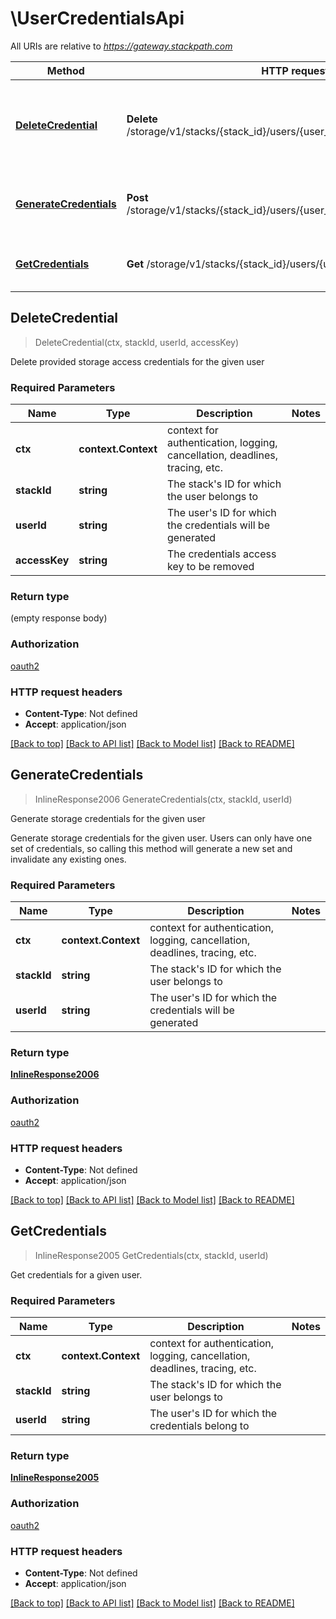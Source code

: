 # \UserCredentialsApi

All URIs are relative to *https://gateway.stackpath.com*

Method | HTTP request | Description
------------- | ------------- | -------------
[**DeleteCredential**](UserCredentialsApi.md#DeleteCredential) | **Delete** /storage/v1/stacks/{stack_id}/users/{user_id}/credentials/{access_key} | Delete provided storage access credentials for the given user
[**GenerateCredentials**](UserCredentialsApi.md#GenerateCredentials) | **Post** /storage/v1/stacks/{stack_id}/users/{user_id}/credentials/generate | Generate storage credentials for the given user
[**GetCredentials**](UserCredentialsApi.md#GetCredentials) | **Get** /storage/v1/stacks/{stack_id}/users/{user_id}/credentials | Get credentials for a given user.



## DeleteCredential

> DeleteCredential(ctx, stackId, userId, accessKey)

Delete provided storage access credentials for the given user

### Required Parameters


Name | Type | Description  | Notes
------------- | ------------- | ------------- | -------------
**ctx** | **context.Context** | context for authentication, logging, cancellation, deadlines, tracing, etc.
**stackId** | **string**| The stack&#39;s ID for which the user belongs to | 
**userId** | **string**| The user&#39;s ID for which the credentials will be generated | 
**accessKey** | **string**| The credentials access key to be removed | 

### Return type

 (empty response body)

### Authorization

[oauth2](../README.md#oauth2)

### HTTP request headers

- **Content-Type**: Not defined
- **Accept**: application/json

[[Back to top]](#) [[Back to API list]](../README.md#documentation-for-api-endpoints)
[[Back to Model list]](../README.md#documentation-for-models)
[[Back to README]](../README.md)


## GenerateCredentials

> InlineResponse2006 GenerateCredentials(ctx, stackId, userId)

Generate storage credentials for the given user

Generate storage credentials for the given user. Users can only have one set of credentials, so calling this method will generate a new set and invalidate any existing ones.

### Required Parameters


Name | Type | Description  | Notes
------------- | ------------- | ------------- | -------------
**ctx** | **context.Context** | context for authentication, logging, cancellation, deadlines, tracing, etc.
**stackId** | **string**| The stack&#39;s ID for which the user belongs to | 
**userId** | **string**| The user&#39;s ID for which the credentials will be generated | 

### Return type

[**InlineResponse2006**](inline_response_200_6.md)

### Authorization

[oauth2](../README.md#oauth2)

### HTTP request headers

- **Content-Type**: Not defined
- **Accept**: application/json

[[Back to top]](#) [[Back to API list]](../README.md#documentation-for-api-endpoints)
[[Back to Model list]](../README.md#documentation-for-models)
[[Back to README]](../README.md)


## GetCredentials

> InlineResponse2005 GetCredentials(ctx, stackId, userId)

Get credentials for a given user.

### Required Parameters


Name | Type | Description  | Notes
------------- | ------------- | ------------- | -------------
**ctx** | **context.Context** | context for authentication, logging, cancellation, deadlines, tracing, etc.
**stackId** | **string**| The stack&#39;s ID for which the user belongs to | 
**userId** | **string**| The user&#39;s ID for which the credentials belong to | 

### Return type

[**InlineResponse2005**](inline_response_200_5.md)

### Authorization

[oauth2](../README.md#oauth2)

### HTTP request headers

- **Content-Type**: Not defined
- **Accept**: application/json

[[Back to top]](#) [[Back to API list]](../README.md#documentation-for-api-endpoints)
[[Back to Model list]](../README.md#documentation-for-models)
[[Back to README]](../README.md)

